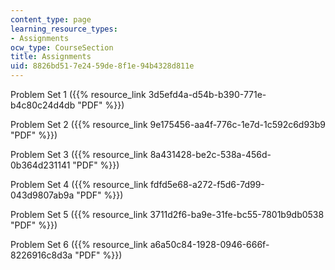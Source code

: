 ```yaml
---
content_type: page
learning_resource_types:
- Assignments
ocw_type: CourseSection
title: Assignments
uid: 8826bd51-7e24-59de-8f1e-94b4328d811e
---
```


Problem Set 1 ({{% resource_link 3d5efd4a-d54b-b390-771e-b4c80c24d4db "PDF" %}})

Problem Set 2 ({{% resource_link 9e175456-aa4f-776c-1e7d-1c592c6d93b9 "PDF" %}})

Problem Set 3 ({{% resource_link 8a431428-be2c-538a-456d-0b364d231141 "PDF" %}})

Problem Set 4 ({{% resource_link fdfd5e68-a272-f5d6-7d99-043d9807ab9a "PDF" %}})

Problem Set 5 ({{% resource_link 3711d2f6-ba9e-31fe-bc55-7801b9db0538 "PDF" %}})

Problem Set 6 ({{% resource_link a6a50c84-1928-0946-666f-8226916c8d3a "PDF" %}})